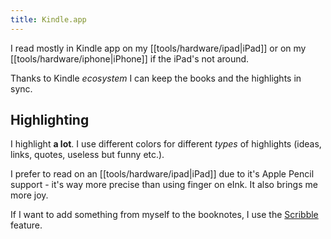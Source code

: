 ```yaml
---
title: Kindle.app
---
```


I read mostly in Kindle app on my [[tools/hardware/ipad|iPad]] or on my [[tools/hardware/iphone|iPhone]] if the iPad's not around.

Thanks to Kindle _ecosystem_ I can keep the books and the highlights in sync.

## Highlighting

I highlight **a lot**. I use different colors for different _types_ of highlights (ideas, links, quotes, useless but funny etc.).

I prefer to read on an [[tools/hardware/ipad|iPad]] due to it's Apple Pencil support - it's way more precise than using finger on eInk. It also brings me more joy.

If I want to add something from myself to the booknotes, I use the [Scribble](https://support.apple.com/guide/ipad/ipad355ab2a7/ipados) feature.
